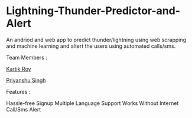 # Lightning-Thunder-Predictor-and-Alert

An andriod and web app to predict thunder/lightning using web scrapping and machine learning and altert the users using automated calls/sms.

Team Members :

[Kartik Roy](https://github.com/Kartik-Roy)

[Priyanshu Singh](https://github.com/priyanshudhoni)


Features :

Hassle-free Signup
Multiple Language Support
Works Without Internet
Call/Sms Alert



